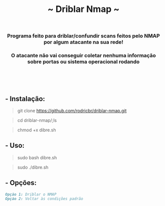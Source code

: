 <h1 align="center">~ Driblar Nmap ~</h1> </br>

<h3 align="center">Programa feito para driblar/confundir scans feitos pelo NMAP por algum atacante na sua rede!</h3>
<h3 align="center">O atacante não vai conseguir coletar nenhuma informação sobre portas ou sistema operacional rodando</h3> </br> </br>

</br>

## - Instalação:

> git clone https://github.com/rodricbr/driblar-nmap.git

> cd driblar-nmap/;ls

> chmod +x dibre.sh

## - Uso:

> sudo bash dibre.sh

> sudo ./dibre.sh

## - Opções:

```markdown
Opção 1: Driblar o NMAP
Opção 2: Voltar às condições padrão
```
